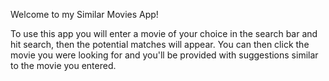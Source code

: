 Welcome to my Similar Movies App!

To use this app you will enter a movie of your choice in the search bar and hit search, then the potential matches will appear. You can then click the movie you were looking for and you'll be provided with suggestions 
similar to the movie you entered.

